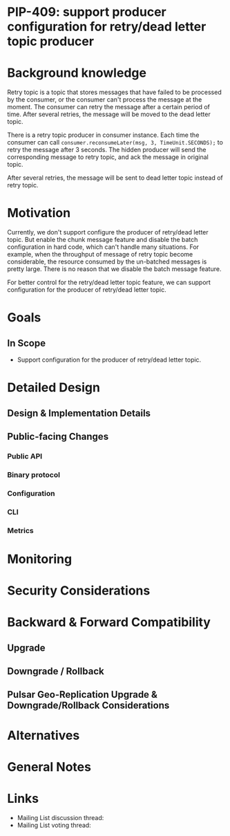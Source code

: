 
# PIP-409: support producer configuration for retry/dead letter topic producer

# Background knowledge

Retry topic is a topic that stores messages that have failed to be processed by the consumer, or the consumer can't process the message at the moment. 
The consumer can retry the message after a certain period of time. After several retries, the message will be moved to the dead letter topic.

There is a retry topic producer in consumer instance. Each time the consumer can call `consumer.reconsumeLater(msg, 3, TimeUnit.SECONDS);` 
to retry the message after 3 seconds. The hidden producer will send the corresponding message to retry topic, and ack the message in original topic.

After several retries, the message will be sent to dead letter topic instead of retry topic.


# Motivation

Currently, we don't support configure the producer of retry/dead letter topic.
But enable the chunk message feature and disable the batch configuration in hard code, which can't handle many 
situations. For example, when the throughput of message of retry topic become considerable, the resource consumed
by the un-batched messages is pretty large. There is no reason that we disable the batch message feature.

For better control for the retry/dead letter topic feature, we can support configuration for the producer of 
retry/dead letter topic.

# Goals

## In Scope

- Support configuration for the producer of retry/dead letter topic.


# Detailed Design

## Design & Implementation Details

<!--
This is the section where you dive into the details. It can be:
* Concrete class names and their roles and responsibility, including methods.
* Code snippets of existing code.
* Interface names and its methods.
* ...
-->

## Public-facing Changes

<!--
Describe the additions you plan to make for each public facing component. 
Remove the sections you are not changing.
Clearly mark any changes which are BREAKING backward compatability.
-->

### Public API
<!--
When adding a new endpoint to the REST API, please make sure to document the following:

* path
* query parameters
* HTTP body parameters, usually as JSON.
* Response codes, and for each what they mean.
  For each response code, please include a detailed description of the response body JSON, specifying each field and what it means.
  This is the place to document the errors.
-->

### Binary protocol

### Configuration

### CLI

### Metrics

<!--
For each metric provide:
* Full name
* Description
* Attributes (labels)
* Unit
-->


# Monitoring

<!-- 
Describe how the changes you make in this proposal should be monitored. 
Don't describe the detailed metrics - they should be at "Public-facing Changes" / "Metrics" section.
Describe how the user will use the metrics to monitor the feature: Which alerts they should set up, which thresholds, ...
-->

# Security Considerations
<!--
A detailed description of the security details that ought to be considered for the PIP. This is most relevant for any new HTTP endpoints, new Pulsar Protocol Commands, and new security features. The goal is to describe details like which role will have permission to perform an action.

An important aspect to consider is also multi-tenancy: Does the feature I'm adding have the permissions / roles set in such a way that prevent one tenant accessing another tenant's data/configuration? For example, the Admin API to read a specific message for a topic only allows a client to read messages for the target topic. However, that was not always the case. CVE-2021-41571 (https://github.com/apache/pulsar/wiki/CVE-2021-41571) resulted because the API was incorrectly written and did not properly prevent a client from reading another topic's messages even though authorization was in place. The problem was missing input validation that verified the requested message was actually a message for that topic. The fix to CVE-2021-41571 was input validation. 

If there is uncertainty for this section, please submit the PIP and request for feedback on the mailing list.
-->

# Backward & Forward Compatibility

## Upgrade

<!--
Specify the list of instructions, if there are such, needed to perform before/after upgrading to Pulsar version containing this feature.
-->

## Downgrade / Rollback

<!--
Describe a cookbook detailing the steps required to rollback Pulsar to previous version *without* this feature.
-->

## Pulsar Geo-Replication Upgrade & Downgrade/Rollback Considerations

<!--
Describe what needs to be considered in Pulsar Geo-Replication in the upgrade and possible downgrade/rollback of this feature.
-->

# Alternatives

<!--
If there are alternatives that were already considered by the authors or, after the discussion, by the community, and were rejected, please list them here along with the reason why they were rejected.
-->

# General Notes

# Links

<!--
Updated afterwards
-->
* Mailing List discussion thread:
* Mailing List voting thread:
